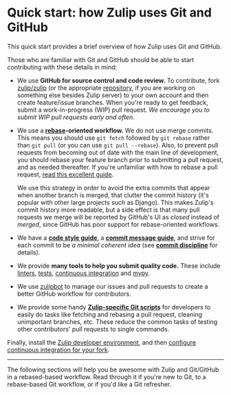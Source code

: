 # Quick start: how Zulip uses Git and GitHub

This quick start provides a brief overview of how Zulip uses Git and GitHub.

Those who are familiar with Git and GitHub should be able to start contributing
with these details in mind:

- We use **GitHub for source control and code review.** To contribute, fork
  [zulip/zulip][github-zulip-zulip] (or the appropriate
  [repository][github-zulip], if you are working on something else besides
  Zulip server) to your own account and then create feature/issue branches.
  When you're ready to get feedback, submit a work-in-progress (WIP) pull
  request. *We encourage you to submit WIP pull requests early and often.*

- We use a **[rebase][gitbook-rebase]-oriented workflow.** We do not use merge
  commits. This means you should use `git fetch` followed by `git rebase`
  rather than `git pull` (or you can use `git pull --rebase`). Also, to prevent
  pull requests from becoming out of date with the main line of development,
  you should rebase your feature branch prior to submitting a pull request, and
  as needed thereafter. If you're unfamiliar with how to rebase a pull request,
  [read this excellent guide][github-rebase-pr].

  We use this strategy in order to avoid the extra commits that appear
  when another branch is merged, that clutter the commit history (it's
  popular with other large projects such as Django).  This makes
  Zulip's commit history more readable, but a side effect is that many
  pull requests we merge will be reported by GitHub's UI as *closed*
  instead of *merged*, since GitHub has poor support for
  rebase-oriented workflows.

- We have a **[code style guide][zulip-rtd-code-style]**, a **[commit message
  guide][zulip-rtd-commit-messages]**, and strive for each commit to be *a
  minimal coherent idea* (see **[commit
  discipline][zulip-rtd-commit-discipline]** for details).

- We provide **many tools to help you submit quality code.** These include
  [linters][zulip-rtd-lint-tools], [tests][zulip-rtd-testing], [continuous
  integration][continuous-integration] and [mypy][zulip-rtd-mypy].

- We use [zulipbot][zulip-rtd-zulipbot-usage] to manage our issues and
  pull requests to create a better GitHub workflow for contributors.

- We provide some handy **[Zulip-specific Git scripts][zulip-rtd-zulip-tools]**
  for developers to easily do tasks like fetching and rebasing a pull
  request, cleaning unimportant branches, etc. These reduce the common
  tasks of testing other contributors' pull requests to single commands.

Finally, install the [Zulip developer environment][zulip-rtd-dev-overview], and then
[configure continuous integration for your fork][zulip-git-guide-fork-ci].

***

The following sections will help you be awesome with Zulip and Git/GitHub in a
rebased-based workflow. Read through it if you're new to Git, to a rebase-based
Git workflow, or if you'd like a Git refresher.

[gitbook-rebase]: https://git-scm.com/book/en/v2/Git-Branching-Rebasing
[github-rebase-pr]: https://github.com/edx/edx-platform/wiki/How-to-Rebase-a-Pull-Request
[github-zulip]: https://github.com/zulip/
[github-zulip-zulip]: https://github.com/zulip/zulip/
[continuous-integration]: ../testing/continuous-integration.md
[zulip-git-guide-fork-ci]: ../git/cloning.html#step-3-configure-continuous-integration-for-your-fork
[zulip-rtd-code-style]: ../contributing/code-style.md
[zulip-rtd-commit-discipline]: ../contributing/version-control.html#commit-discipline
[zulip-rtd-commit-messages]: ../contributing/version-control.html#commit-messages
[zulip-rtd-dev-overview]: ../development/overview.md
[zulip-rtd-lint-tools]: ../contributing/code-style.html#lint-tools
[zulip-rtd-mypy]: ../testing/mypy.md
[zulip-rtd-testing]: ../testing/testing.md
[zulip-rtd-zulip-tools]: ../git/zulip-tools.md
[zulip-rtd-zulipbot-usage]: ../contributing/zulipbot-usage.md
